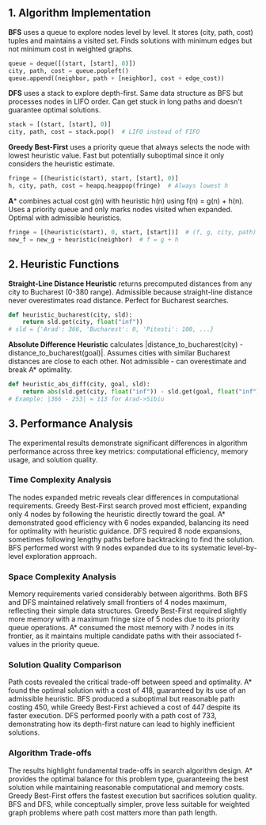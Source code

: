 ## 1. Algorithm Implementation

**BFS** uses a queue to explore nodes level by level. It stores (city, path, cost) tuples and maintains a visited set. Finds solutions with minimum edges but not minimum cost in weighted graphs.
```python
queue = deque([(start, [start], 0)])
city, path, cost = queue.popleft()
queue.append((neighbor, path + [neighbor], cost + edge_cost))
```

**DFS** uses a stack to explore depth-first. Same data structure as BFS but processes nodes in LIFO order. Can get stuck in long paths and doesn't guarantee optimal solutions.
```python
stack = [(start, [start], 0)]
city, path, cost = stack.pop()  # LIFO instead of FIFO
```

**Greedy Best-First** uses a priority queue that always selects the node with lowest heuristic value. Fast but potentially suboptimal since it only considers the heuristic estimate.
```python
fringe = [(heuristic(start), start, [start], 0)]
h, city, path, cost = heapq.heappop(fringe)  # Always lowest h
```

**A*** combines actual cost g(n) with heuristic h(n) using f(n) = g(n) + h(n). Uses a priority queue and only marks nodes visited when expanded. Optimal with admissible heuristics.
```python
fringe = [(heuristic(start), 0, start, [start])]  # (f, g, city, path)
new_f = new_g + heuristic(neighbor)  # f = g + h
```

## 2. Heuristic Functions

**Straight-Line Distance Heuristic** returns precomputed distances from any city to Bucharest (0-380 range). Admissible because straight-line distance never overestimates road distance. Perfect for Bucharest searches.
```python
def heuristic_bucharest(city, sld):
    return sld.get(city, float("inf"))
# sld = {'Arad': 366, 'Bucharest': 0, 'Pitesti': 100, ...}
```

**Absolute Difference Heuristic** calculates |distance_to_bucharest(city) - distance_to_bucharest(goal)|. Assumes cities with similar Bucharest distances are close to each other. Not admissible - can overestimate and break A* optimality.
```python
def heuristic_abs_diff(city, goal, sld):
    return abs(sld.get(city, float("inf")) - sld.get(goal, float("inf")))
# Example: |366 - 253| = 113 for Arad->Sibiu
```

## 3. Performance Analysis

The experimental results demonstrate significant differences in algorithm performance across three key metrics: computational efficiency, memory usage, and solution quality.

### Time Complexity Analysis
The nodes expanded metric reveals clear differences in computational requirements. Greedy Best-First search proved most efficient, expanding only 4 nodes by following the heuristic directly toward the goal. A* demonstrated good efficiency with 6 nodes expanded, balancing its need for optimality with heuristic guidance. DFS required 8 node expansions, sometimes following lengthy paths before backtracking to find the solution. BFS performed worst with 9 nodes expanded due to its systematic level-by-level exploration approach.

### Space Complexity Analysis  
Memory requirements varied considerably between algorithms. Both BFS and DFS maintained relatively small frontiers of 4 nodes maximum, reflecting their simple data structures. Greedy Best-First required slightly more memory with a maximum fringe size of 5 nodes due to its priority queue operations. A* consumed the most memory with 7 nodes in its frontier, as it maintains multiple candidate paths with their associated f-values in the priority queue.

### Solution Quality Comparison
Path costs revealed the critical trade-off between speed and optimality. A* found the optimal solution with a cost of 418, guaranteed by its use of an admissible heuristic. BFS produced a suboptimal but reasonable path costing 450, while Greedy Best-First achieved a cost of 447 despite its faster execution. DFS performed poorly with a path cost of 733, demonstrating how its depth-first nature can lead to highly inefficient solutions.

### Algorithm Trade-offs
The results highlight fundamental trade-offs in search algorithm design. A* provides the optimal balance for this problem type, guaranteeing the best solution while maintaining reasonable computational and memory costs. Greedy Best-First offers the fastest execution but sacrifices solution quality. BFS and DFS, while conceptually simpler, prove less suitable for weighted graph problems where path cost matters more than path length.
